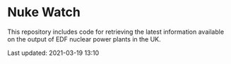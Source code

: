 # Nuke Watch

This repository includes code for retrieving the latest information available on the output of EDF nuclear power plants in the UK.

Last updated: 2021-03-19 13:10